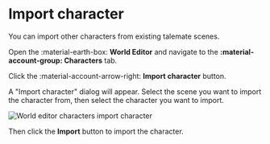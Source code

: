 # Import character

You can import other characters from existing talemate scenes.

Open the :material-earth-box: **World Editor** and navigate to the **:material-account-group: Characters** tab.

Click the :material-account-arrow-right: **Import character** button.

A "Import character" dialog will appear. Select the scene you want to import the character from, then select the character you want to import.

![World editor characters import character](/talemate/img/0.26.0/world-editor-characters-import.png)

Then click the **Import** button to import the character.